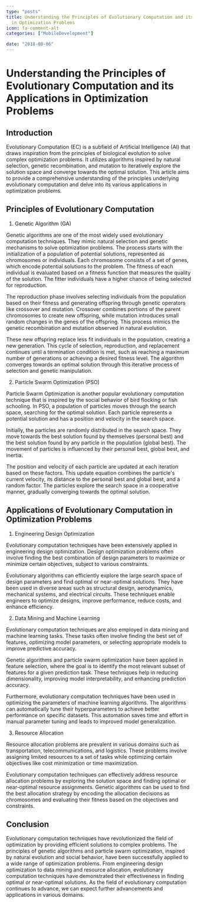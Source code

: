 ```yaml
---
type: "posts"
title: Understanding the Principles of Evolutionary Computation and its Applications
  in Optimization Problems
icon: fa-comment-alt
categories: ["MobileDevelopment"]

date: "2018-08-06"
---
```




# Understanding the Principles of Evolutionary Computation and its Applications in Optimization Problems

## Introduction

Evolutionary Computation (EC) is a subfield of Artificial Intelligence (AI) that draws inspiration from the principles of biological evolution to solve complex optimization problems. It utilizes algorithms inspired by natural selection, genetic recombination, and mutation to iteratively explore the solution space and converge towards the optimal solution. This article aims to provide a comprehensive understanding of the principles underlying evolutionary computation and delve into its various applications in optimization problems.

## Principles of Evolutionary Computation

1. Genetic Algorithm (GA)

Genetic algorithms are one of the most widely used evolutionary computation techniques. They mimic natural selection and genetic mechanisms to solve optimization problems. The process starts with the initialization of a population of potential solutions, represented as chromosomes or individuals. Each chromosome consists of a set of genes, which encode potential solutions to the problem. The fitness of each individual is evaluated based on a fitness function that measures the quality of the solution. The fitter individuals have a higher chance of being selected for reproduction.

The reproduction phase involves selecting individuals from the population based on their fitness and generating offspring through genetic operators like crossover and mutation. Crossover combines portions of the parent chromosomes to create new offspring, while mutation introduces small random changes in the genes of the offspring. This process mimics the genetic recombination and mutation observed in natural evolution.

These new offspring replace less fit individuals in the population, creating a new generation. This cycle of selection, reproduction, and replacement continues until a termination condition is met, such as reaching a maximum number of generations or achieving a desired fitness level. The algorithm converges towards an optimal solution through this iterative process of selection and genetic manipulation.

2. Particle Swarm Optimization (PSO)

Particle Swarm Optimization is another popular evolutionary computation technique that is inspired by the social behavior of bird flocking or fish schooling. In PSO, a population of particles moves through the search space, searching for the optimal solution. Each particle represents a potential solution and has a position and velocity in the search space.

Initially, the particles are randomly distributed in the search space. They move towards the best solution found by themselves (personal best) and the best solution found by any particle in the population (global best). The movement of particles is influenced by their personal best, global best, and inertia.

The position and velocity of each particle are updated at each iteration based on these factors. This update equation combines the particle's current velocity, its distance to the personal best and global best, and a random factor. The particles explore the search space in a cooperative manner, gradually converging towards the optimal solution.

## Applications of Evolutionary Computation in Optimization Problems

1. Engineering Design Optimization

Evolutionary computation techniques have been extensively applied in engineering design optimization. Design optimization problems often involve finding the best combination of design parameters to maximize or minimize certain objectives, subject to various constraints.

Evolutionary algorithms can efficiently explore the large search space of design parameters and find optimal or near-optimal solutions. They have been used in diverse areas such as structural design, aerodynamics, mechanical systems, and electrical circuits. These techniques enable engineers to optimize designs, improve performance, reduce costs, and enhance efficiency.

2. Data Mining and Machine Learning

Evolutionary computation techniques are also employed in data mining and machine learning tasks. These tasks often involve finding the best set of features, optimizing model parameters, or selecting appropriate models to improve predictive accuracy.

Genetic algorithms and particle swarm optimization have been applied in feature selection, where the goal is to identify the most relevant subset of features for a given prediction task. These techniques help in reducing dimensionality, improving model interpretability, and enhancing prediction accuracy.

Furthermore, evolutionary computation techniques have been used in optimizing the parameters of machine learning algorithms. The algorithms can automatically tune their hyperparameters to achieve better performance on specific datasets. This automation saves time and effort in manual parameter tuning and leads to improved model generalization.

3. Resource Allocation

Resource allocation problems are prevalent in various domains such as transportation, telecommunications, and logistics. These problems involve assigning limited resources to a set of tasks while optimizing certain objectives like cost minimization or time maximization.

Evolutionary computation techniques can effectively address resource allocation problems by exploring the solution space and finding optimal or near-optimal resource assignments. Genetic algorithms can be used to find the best allocation strategy by encoding the allocation decisions as chromosomes and evaluating their fitness based on the objectives and constraints.

## Conclusion

Evolutionary computation techniques have revolutionized the field of optimization by providing efficient solutions to complex problems. The principles of genetic algorithms and particle swarm optimization, inspired by natural evolution and social behavior, have been successfully applied to a wide range of optimization problems. From engineering design optimization to data mining and resource allocation, evolutionary computation techniques have demonstrated their effectiveness in finding optimal or near-optimal solutions. As the field of evolutionary computation continues to advance, we can expect further advancements and applications in various domains.